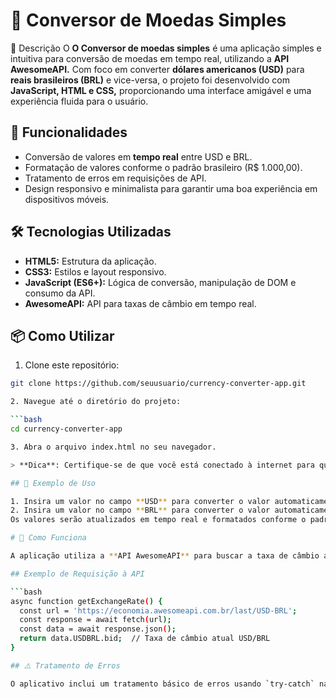# 💱 Conversor de Moedas Simples

📄 Descrição
O **O Conversor de moedas simples** é uma aplicação simples e intuitiva para conversão de moedas em tempo real, utilizando a **API AwesomeAPI.** Com foco em converter **dólares americanos (USD)** para **reais brasileiros (BRL)** e vice-versa, o projeto foi desenvolvido com **JavaScript, HTML e CSS,** proporcionando uma interface amigável e uma experiência fluida para o usuário.

## 🚀 Funcionalidades

- Conversão de valores em **tempo real** entre USD e BRL.
- Formatação de valores conforme o padrão brasileiro (R$ 1.000,00).
- Tratamento de erros em requisições de API.
- Design responsivo e minimalista para garantir uma boa experiência em dispositivos móveis.

## 🛠️ Tecnologias Utilizadas

- **HTML5:** Estrutura da aplicação.
- **CSS3:** Estilos e layout responsivo.
- **JavaScript (ES6+):** Lógica de conversão, manipulação de DOM e consumo da API.
- **AwesomeAPI:** API para taxas de câmbio em tempo real.

## 📦 Como Utilizar

1. Clone este repositório:

````bash
git clone https://github.com/seuusuario/currency-converter-app.git

2. Navegue até o diretório do projeto:

```bash
cd currency-converter-app

3. Abra o arquivo index.html no seu navegador.

> **Dica**: Certifique-se de que você está conectado à internet para que as taxas de câmbio possam ser carregadas a partir da API.

## 📝 Exemplo de Uso

1. Insira um valor no campo **USD** para converter o valor automaticamente para **BRL**.
2. Insira um valor no campo **BRL** para converter o valor automaticamente para **USD**.
Os valores serão atualizados em tempo real e formatados conforme o padrão monetário.

# 🔄 Como Funciona

A aplicação utiliza a **API AwesomeAPI** para buscar a taxa de câmbio atual entre USD e BRL. Quando o usuário insere um valor em um dos campos de entrada, a conversão é feita automaticamente com base nessa taxa e o resultado é exibido no campo de saída.

## Exemplo de Requisição à API

```bash
async function getExchangeRate() {
  const url = 'https://economia.awesomeapi.com.br/last/USD-BRL';
  const response = await fetch(url);
  const data = await response.json();
  return data.USDBRL.bid;  // Taxa de câmbio atual USD/BRL
}

## ⚠️ Tratamento de Erros

O aplicativo inclui um tratamento básico de erros usando `try-catch` nas requisições à API, garantindo que, caso a API esteja offline ou a conexão falhe, o usuário seja notificado.
````
